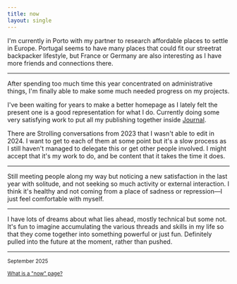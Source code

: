 ```yaml
---
title: now
layout: single
---
```

I'm currently in Porto with my partner to research affordable places to settle in Europe. Portugal seems to have many places that could fit our streetrat backpacker lifestyle, but France or Germany are also interesting as I have more friends and connections there.

---

After spending too much time this year concentrated on administrative things, I'm finally able to make some much needed progress on my projects.

I've been waiting for years to make a better homepage as I lately felt the present one is a good representation for what I do. Currently doing some very satisfying work to put all my publishing together inside [Journal](https://rosano.ca/log).

There are Strolling conversations from 2023 that I wasn't able to edit in 2024. I want to get to each of them at some point but it's a slow process as I still haven't managed to delegate this or get other people involved. I might accept that it's my work to do, and be content that it takes the time it does.

---

Still meeting people along my way but noticing a new satisfaction in the last year with solitude, and not seeking so much activity or external interaction. I think it's healthy and not coming from a place of sadness or repression—I just feel comfortable with myself.

---

I have lots of dreams about what lies ahead, mostly technical but some not. It's fun to imagine accumulating the various threads and skills in my life so that they come together into something powerful or just fun. Definitely pulled into the future at the moment, rather than pushed.

---

<small>September 2025</small>

<small>[What is a "now" page?](https://nownownow.com/about)</small>
